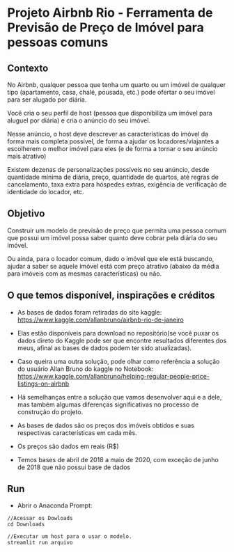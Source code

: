 # Projeto Airbnb Rio - Ferramenta de Previsão de Preço de Imóvel para pessoas comuns

## Contexto
No Airbnb, qualquer pessoa que tenha um quarto ou um imóvel de qualquer tipo (apartamento, casa, chalé, pousada, etc.) pode ofertar o seu imóvel para ser alugado por diária.

Você cria o seu perfil de host (pessoa que disponibiliza um imóvel para aluguel por diária) e cria o anúncio do seu imóvel.

Nesse anúncio, o host deve descrever as características do imóvel da forma mais completa possível, de forma a ajudar os locadores/viajantes a escolherem o melhor imóvel para eles (e de forma a tornar o seu anúncio mais atrativo)

Existem dezenas de personalizações possíveis no seu anúncio, desde quantidade mínima de diária, preço, quantidade de quartos, até regras de cancelamento, taxa extra para hóspedes extras, exigência de verificação de identidade do locador, etc.

## Objetivo
Construir um modelo de previsão de preço que permita uma pessoa comum que possui um imóvel possa saber quanto deve cobrar pela diária do seu imóvel.

Ou ainda, para o locador comum, dado o imóvel que ele está buscando, ajudar a saber se aquele imóvel está com preço atrativo (abaixo da média para imóveis com as mesmas características) ou não.

## O que temos disponível, inspirações e créditos
- As bases de dados foram retiradas do site kaggle: https://www.kaggle.com/allanbruno/airbnb-rio-de-janeiro

- Elas estão disponíveis para download no repositório(se você puxar os dados direto do Kaggle pode ser que encontre resultados diferentes dos meus, afinal as bases de dados podem ter sido atualizadas).

- Caso queira uma outra solução, pode olhar como referência a solução do usuário Allan Bruno do kaggle no Notebook: https://www.kaggle.com/allanbruno/helping-regular-people-price-listings-on-airbnb

- Há semelhanças entre a solução que vamos desenvolver aqui e a dele, mas também algumas diferenças significativas no processo de construção do projeto.

- As bases de dados são os preços dos imóveis obtidos e suas respectivas características em cada mês.
- Os preços são dados em reais (R$)
- Temos bases de abril de 2018 a maio de 2020, com exceção de junho de 2018 que não possui base de dados

## Run
- Abrir o Anaconda Prompt:
``` 
//Acessar os Dowloads
cd Downloads
```
``` 
//Executar um host para o usar o modelo.
streamlit run arquivo
```

